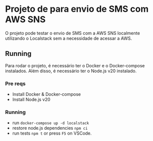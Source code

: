 # Projeto de para envio de SMS com AWS SNS

O projeto pode testar o envio de SMS com a AWS SNS localmente utilizando o Localstack sem a necessidade de acessar a AWS.
  
## Running

Para rodar o projeto, é necessário ter o Docker e o Docker-compose instalados. Além disso, é necessário ter o Node.js v20 instalado.

### Pre reqs

- Install Docker & Docker-compose
- Install Node.js v20

### Running

- run `docker-compose up -d localstack`
- restore node.js dependencies `npm ci`
- run tests `npm t` or press `F5` on VSCode.
